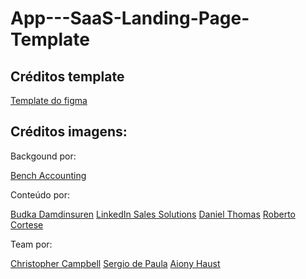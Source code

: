 # App---SaaS-Landing-Page-Template

## Créditos template

[Template do figma](https://www.figma.com/file/uGmNORHkzG5dVn7CTXltzD/Team-App---SaaS-Landing-Page-Template-(Community)?node-id=42%3A1352&mode=dev)


## Créditos imagens:

Backgound por:

[Bench Accounting](https://unsplash.com/pt-br/@benchaccounting)

Conteúdo por:

[Budka Damdinsuren](https://unsplash.com/pt-br/@buudkaanaa)
[LinkedIn Sales Solutions](https://unsplash.com/pt-br/@linkedinsalesnavigator)
[Daniel Thomas](https://unsplash.com/pt-br/@soy_danielthomas)
[Roberto Cortese](https://unsplash.com/pt-br/@robertocortese)

Team por:

[Christopher Campbell](https://unsplash.com/pt-br/@chrisjoelcampbell)
[Sergio de Paula](https://unsplash.com/pt-br/@sspaula)
[Aiony Haust](https://unsplash.com/pt-br/@aiony)
